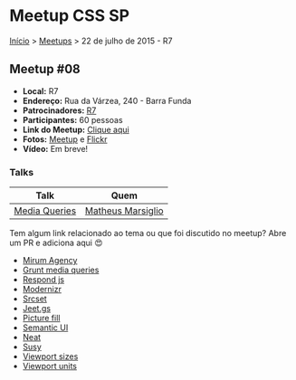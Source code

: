 Meetup CSS SP
======

[Início](../README.md) > [Meetups](../meetups.md) > 22 de julho de 2015 - R7

## Meetup #08

* **Local:** R7
* **Endereço:** Rua da Várzea, 240 - Barra Funda
* **Patrocinadores:** [R7](http://www.r7.com/)
* **Participantes:** 60 pessoas
* **Link do Meetup:** [Clique aqui](http://www.meetup.com/pt/CSS-SP/events/223675287/?)
* **Fotos:** [Meetup](http://www.meetup.com/CSS-SP/photos/26283727/?_locale=pt) e [Flickr](https://www.flickr.com/photos/raphaelfabeni/sets/72157655832114089)
* **Vídeo:** Em breve!

### Talks

| Talk                            | Quem                                                               
| ------------------------------  | ------------------------------------------------------------------ 
| [Media Queries](http://slides.com/mrs_x/media_queries) | [Matheus Marsiglio](https://twitter.com/matmarsiglio)


Tem algum link relacionado ao tema ou que foi discutido no meetup? Abre um PR e adiciona aqui :heart_eyes:

* [Mirum Agency](http://www.mirumagency.com/sao-paulo)
* [Grunt media queries](https://github.com/buildingblocks/grunt-combine-media-queries)
* [Respond js](https://github.com/scottjehl/Respond)
* [Modernizr](http://modernizr.com/)
* [Srcset](http://caniuse.com/#feat=srcset)
* [Jeet.gs](http://jeet.gs/)
* [Picture fill](https://css-tricks.com/please-update-picturefill/)
* [Semantic UI](http://semantic-ui.com/)
* [Neat](http://neat.bourbon.io/)
* [Susy](http://susy.oddbird.net/)
* [Viewport sizes](http://viewportsizes.com/)
* [Viewport units](http://caniuse.com/#feat=viewport-units)
